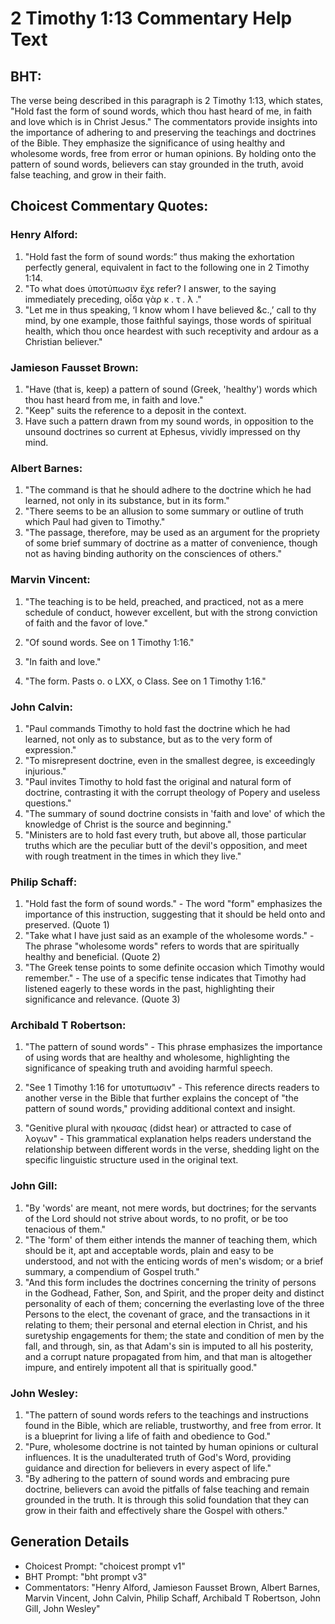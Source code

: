 # 2 Timothy 1:13 Commentary Help Text

## BHT:
The verse being described in this paragraph is 2 Timothy 1:13, which states, "Hold fast the form of sound words, which thou hast heard of me, in faith and love which is in Christ Jesus." The commentators provide insights into the importance of adhering to and preserving the teachings and doctrines of the Bible. They emphasize the significance of using healthy and wholesome words, free from error or human opinions. By holding onto the pattern of sound words, believers can stay grounded in the truth, avoid false teaching, and grow in their faith.

## Choicest Commentary Quotes:
### Henry Alford:
1. "Hold fast the form of sound words:” thus making the exhortation perfectly general, equivalent in fact to the following one in 2 Timothy 1:14.
2. "To what does ὑποτύπωσιν ἔχε refer? I answer, to the saying immediately preceding, οἶδα γὰρ κ . τ . λ ."
3. "Let me in thus speaking, ‘I know whom I have believed &c.,’ call to thy mind, by one example, those faithful sayings, those words of spiritual health, which thou once heardest with such receptivity and ardour as a Christian believer."

### Jamieson Fausset Brown:
1. "Have (that is, keep) a pattern of sound (Greek, 'healthy') words which thou hast heard from me, in faith and love."
2. "Keep" suits the reference to a deposit in the context.
3. Have such a pattern drawn from my sound words, in opposition to the unsound doctrines so current at Ephesus, vividly impressed on thy mind.

### Albert Barnes:
1. "The command is that he should adhere to the doctrine which he had learned, not only in its substance, but in its form."
2. "There seems to be an allusion to some summary or outline of truth which Paul had given to Timothy."
3. "The passage, therefore, may be used as an argument for the propriety of some brief summary of doctrine as a matter of convenience, though not as having binding authority on the consciences of others."

### Marvin Vincent:
1. "The teaching is to be held, preached, and practiced, not as a mere schedule of conduct, however excellent, but with the strong conviction of faith and the favor of love."

2. "Of sound words. See on 1 Timothy 1:16."

3. "In faith and love."

4. "The form. Pasts o. o LXX, o Class. See on 1 Timothy 1:16."

### John Calvin:
1. "Paul commands Timothy to hold fast the doctrine which he had learned, not only as to substance, but as to the very form of expression."
2. "To misrepresent doctrine, even in the smallest degree, is exceedingly injurious."
3. "Paul invites Timothy to hold fast the original and natural form of doctrine, contrasting it with the corrupt theology of Popery and useless questions."
4. "The summary of sound doctrine consists in 'faith and love' of which the knowledge of Christ is the source and beginning."
5. "Ministers are to hold fast every truth, but above all, those particular truths which are the peculiar butt of the devil's opposition, and meet with rough treatment in the times in which they live."

### Philip Schaff:
1. "Hold fast the form of sound words." - The word "form" emphasizes the importance of this instruction, suggesting that it should be held onto and preserved. (Quote 1)
2. "Take what I have just said as an example of the wholesome words." - The phrase "wholesome words" refers to words that are spiritually healthy and beneficial. (Quote 2)
3. "The Greek tense points to some definite occasion which Timothy would remember." - The use of a specific tense indicates that Timothy had listened eagerly to these words in the past, highlighting their significance and relevance. (Quote 3)

### Archibald T Robertson:
1. "The pattern of sound words" - This phrase emphasizes the importance of using words that are healthy and wholesome, highlighting the significance of speaking truth and avoiding harmful speech.

2. "See 1 Timothy 1:16 for υποτυπωσιν" - This reference directs readers to another verse in the Bible that further explains the concept of "the pattern of sound words," providing additional context and insight.

3. "Genitive plural with ηκουσας (didst hear) or attracted to case of λογων" - This grammatical explanation helps readers understand the relationship between different words in the verse, shedding light on the specific linguistic structure used in the original text.

### John Gill:
1. "By 'words' are meant, not mere words, but doctrines; for the servants of the Lord should not strive about words, to no profit, or be too tenacious of them."
2. "The 'form' of them either intends the manner of teaching them, which should be it, apt and acceptable words, plain and easy to be understood, and not with the enticing words of men's wisdom; or a brief summary, a compendium of Gospel truth."
3. "And this form includes the doctrines concerning the trinity of persons in the Godhead, Father, Son, and Spirit, and the proper deity and distinct personality of each of them; concerning the everlasting love of the three Persons to the elect, the covenant of grace, and the transactions in it relating to them; their personal and eternal election in Christ, and his suretyship engagements for them; the state and condition of men by the fall, and through, sin, as that Adam's sin is imputed to all his posterity, and a corrupt nature propagated from him, and that man is altogether impure, and entirely impotent all that is spiritually good."

### John Wesley:
1. "The pattern of sound words refers to the teachings and instructions found in the Bible, which are reliable, trustworthy, and free from error. It is a blueprint for living a life of faith and obedience to God."
2. "Pure, wholesome doctrine is not tainted by human opinions or cultural influences. It is the unadulterated truth of God's Word, providing guidance and direction for believers in every aspect of life."
3. "By adhering to the pattern of sound words and embracing pure doctrine, believers can avoid the pitfalls of false teaching and remain grounded in the truth. It is through this solid foundation that they can grow in their faith and effectively share the Gospel with others."


## Generation Details
- Choicest Prompt: "choicest prompt v1"
- BHT Prompt: "bht prompt v3"
- Commentators: "Henry Alford, Jamieson Fausset Brown, Albert Barnes, Marvin Vincent, John Calvin, Philip Schaff, Archibald T Robertson, John Gill, John Wesley"
